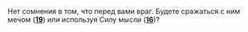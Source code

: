 Нет сомнения в том, что перед вами враг. Будете сражаться с ним мечом ([**19**](#n_19)) или используя Силу мысли ([**16**](#n_16))?

